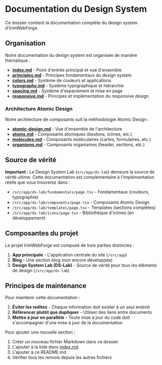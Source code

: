 # Documentation du Design System

Ce dossier contient la documentation complète du design system d'IrimWebForge.

## Organisation

Notre documentation du design system est organisée de manière thématique :

- [**index.md**](./index.md) - Point d'entrée principal et vue d'ensemble
- [**principles.md**](./principles.md) - Principes fondamentaux du design system
- [**colors.md**](./colors.md) - Système de couleurs et applications
- [**typography.md**](./typography.md) - Système typographique et hiérarchie
- [**spacing.md**](./spacing.md) - Système d'espacement et mise en page
- [**responsive.md**](./responsive.md) - Principes et implémentation du responsive design

### Architecture Atomic Design

Notre architecture de composants suit la méthodologie Atomic Design :

- [**atomic-design.md**](./atomic-design.md) - Vue d'ensemble de l'architecture
- [**atoms.md**](./atoms.md) - Composants atomiques (boutons, icônes, etc.)
- [**molecules.md**](./molecules.md) - Composants moléculaires (cartes, formulaires, etc.)
- [**organisms.md**](./organisms.md) - Composants organismes (header, sections, etc.)

## Source de vérité

**Important :** Le Design System Lab (`src/app/ds-lab`) demeure la source de vérité ultime. Cette documentation est complémentaire à l'implémentation réelle que vous trouverez dans :

- `/src/app/ds-lab/fundamentals/page.tsx` - Fondamentaux (couleurs, typographie)
- `/src/app/ds-lab/components/page.tsx` - Composants Atomic Design
- `/src/app/ds-lab/templates/page.tsx` - Templates (sections complètes)
- `/src/app/ds-lab/icons/page.tsx` - Bibliothèque d'icônes (en développement)

## Composantes du projet

Le projet IrimWebForge est composé de trois parties distinctes :

1. **App principale** - L'application centrale du site (`/src/app`)
2. **Blog** - Une section blog (non encore développée)
3. **Design System Lab (DS-Lab)** - Source de vérité pour tous les éléments de design (`/src/app/ds-lab`)

## Principes de maintenance

Pour maintenir cette documentation :

1. **Éviter les redites** - Chaque information doit exister à un seul endroit
2. **Référencer plutôt que dupliquer** - Utiliser des liens entre documents
3. **Mettre à jour en parallèle** - Toute mise à jour du code doit s'accompagner d'une mise à jour de la documentation

Pour ajouter une nouvelle section :

1. Créer un nouveau fichier Markdown dans ce dossier
2. L'ajouter à la liste dans [index.md](./index.md)
3. L'ajouter à ce README.md
4. Vérifier tous les renvois depuis les autres fichiers
